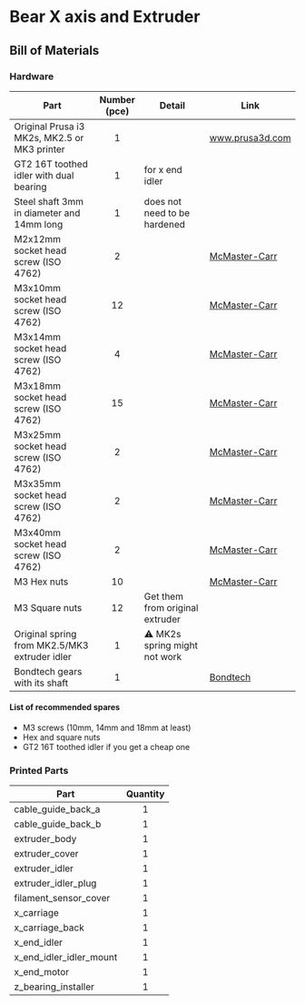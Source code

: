 # Bear X axis and Extruder

## Bill of Materials

### Hardware

| Part     | Number<br>(pce) | Detail | Link |
|----------|:------------:|--------|------|
| Original Prusa i3 MK2s, MK2.5 or MK3 printer | 1 | | www.prusa3d.com |
| GT2 16T toothed idler with dual bearing | 1 | for x end idler | |
| Steel shaft 3mm in diameter and 14mm long | 1 | does not need to be hardened | |
| M2x12mm socket head screw (ISO 4762) | 2 | | [McMaster-Carr](https://www.mcmaster.com/#91292a834/=1cok8m8) |
| M3x10mm socket head screw (ISO 4762) | 12 | | [McMaster-Carr](https://www.mcmaster.com/#91292a113/=1coixe5) |
| M3x14mm socket head screw (ISO 4762) | 4 | | [McMaster-Carr](https://www.mcmaster.com/#91292a027/=1coixl3) |
| M3x18mm socket head screw (ISO 4762) | 15 | | [McMaster-Carr](https://www.mcmaster.com/#91292a029/=1coixwt) |
| M3x25mm socket head screw (ISO 4762) | 2 | | [McMaster-Carr](https://www.mcmaster.com/#91292a020/=1cok8ux) |
| M3x35mm socket head screw (ISO 4762) | 2 | | [McMaster-Carr](https://www.mcmaster.com/#91292a033/=1coj8ei) |
| M3x40mm socket head screw (ISO 4762) | 2 | | [McMaster-Carr](https://www.mcmaster.com/#91292a024/=1coj8pe) |
| M3 Hex nuts | 10 | | [McMaster-Carr](https://www.mcmaster.com/#91828a211/=1cojadu) | 
| M3 Square nuts | 12 | Get them from original extruder | | 
| Original spring from MK2.5/MK3 extruder idler | 1 | :warning: MK2s spring might not work | |
| Bondtech gears with its shaft | 1 | | [Bondtech](http://shop.bondtech.se/en/drivegears/drivegear-kit-175-direct.html) |


#### List of recommended spares
* M3 screws (10mm, 14mm and 18mm at least)
* Hex and square nuts
* GT2 16T toothed idler if you get a cheap one


### Printed Parts

| Part     | Quantity |
|----------|:------:|
| cable_guide_back_a      | 1 |
| cable_guide_back_b      | 1 |
| extruder_body           | 1 |
| extruder_cover          | 1 |
| extruder_idler          | 1 |
| extruder_idler_plug     | 1 |
| filament_sensor_cover   | 1 |
| x_carriage              | 1 |
| x_carriage_back         | 1 |
| x_end_idler             | 1 |
| x_end_idler_idler_mount | 1 |
| x_end_motor             | 1 |
| z_bearing_installer     | 1 |